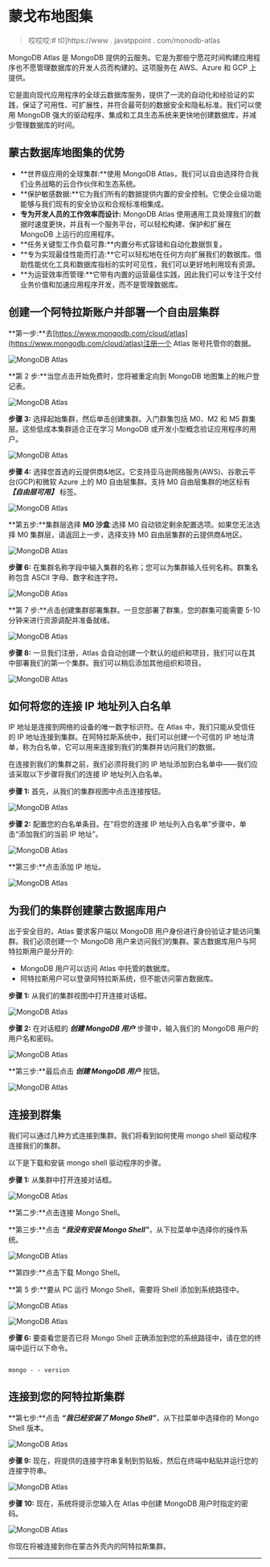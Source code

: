 # 蒙戈布地图集

> 哎哎哎:# t0]https://www . javatppoint . com/monodb-atlas

MongoDB Atlas 是 MongoDB 提供的云服务。它是为那些宁愿花时间构建应用程序也不愿管理数据库的开发人员而构建的。这项服务在 AWS、Azure 和 GCP 上提供。

它是面向现代应用程序的全球云数据库服务，提供了一流的自动化和经验证的实践，保证了可用性、可扩展性，并符合最苛刻的数据安全和隐私标准。我们可以使用 MongoDB 强大的驱动程序、集成和工具生态系统来更快地创建数据库，并减少管理数据库的时间。

## 蒙古数据库地图集的优势

*   **世界级应用的全球集群:**使用 MongoDB Atlas，我们可以自由选择符合我们业务战略的云合作伙伴和生态系统。
*   **保护敏感数据:**它为我们所有的数据提供内置的安全控制。它使企业级功能能够与我们现有的安全协议和合规标准相集成。
*   **专为开发人员的工作效率而设计:** MongoDB Atlas 使用通用工具处理我们的数据时速度更快，并且有一个服务平台，可以轻松构建、保护和扩展在 MongoDB 上运行的应用程序。
*   **任务关键型工作负载可靠:**内置分布式容错和自动化数据恢复。
*   **专为实现最佳性能而打造:**它可以轻松地在任何方向扩展我们的数据库。借助性能优化工具和数据库指标的实时可见性，我们可以更好地利用现有资源。
*   **为运营效率而管理:**它带有内置的运营最佳实践，因此我们可以专注于交付业务价值和加速应用程序开发，而不是管理数据库。

## 创建一个阿特拉斯账户并部署一个自由层集群

**第一步:**去[https://www.mongodb.com/cloud/atlas](https://www.mongodb.com/cloud/atlas)注册一个 Atlas 账号托管你的数据。

![MongoDB Atlas](../Images/5712f1dda0004717d5fba74f3bb082e8.png)

**第 2 步:**当您点击开始免费时，您将被重定向到 MongoDB 地图集上的帐户登记表。

![MongoDB Atlas](../Images/f626a73c1b6066ac85f39fd8a69dc058.png)

**步骤 3:** 选择起始集群，然后单击创建集群。入门群集包括 M0、M2 和 M5 群集层。这些低成本集群适合正在学习 MongoDB 或开发小型概念验证应用程序的用户。

![MongoDB Atlas](../Images/e65bfeabd8d008c7550fee9eae12152f.png)

**步骤 4:** 选择您首选的云提供商&地区。它支持亚马逊网络服务(AWS)、谷歌云平台(GCP)和微软 Azure 上的 M0 自由层集群。支持 M0 自由层集群的地区标有 ***【自由层可用】*** 标签。

![MongoDB Atlas](../Images/e522e8ec9889296f1574d1988abd83ff.png)

**第五步:**集群层选择 **M0 沙盒**:选择 M0 自动锁定剩余配置选项。如果您无法选择 M0 集群层，请返回上一步，选择支持 M0 自由层集群的云提供商&地区。

![MongoDB Atlas](../Images/829ef83e4d28ac190b12e4552e93e134.png)

**步骤 6:** 在集群名称字段中输入集群的名称；您可以为集群输入任何名称。群集名称包含 ASCII 字母、数字和连字符。

![MongoDB Atlas](../Images/08bb94da7f956141369e5b339ef91dc0.png)

**第 7 步:**点击创建集群部署集群。一旦您部署了群集，您的群集可能需要 5-10 分钟来进行资源调配并准备就绪。

![MongoDB Atlas](../Images/da95e6e4fa2c41f375717403966b7a58.png)

**步骤 8:** 一旦我们注册，Atlas 会自动创建一个默认的组织和项目，我们可以在其中部署我们的第一个集群。我们可以稍后添加其他组织和项目。

![MongoDB Atlas](../Images/fc9aef3c0374eaaa80b161a22c005cc8.png)

## 如何将您的连接 IP 地址列入白名单

IP 地址是连接到网络的设备的唯一数字标识符。在 Atlas 中，我们只能从受信任的 IP 地址连接到集群。在阿特拉斯系统中，我们可以创建一个可信的 IP 地址清单，称为白名单，它可以用来连接到我们的集群并访问我们的数据。

在连接到我们的集群之前，我们必须将我们的 IP 地址添加到白名单中——我们应该采取以下步骤将我们的连接 IP 地址列入白名单。

**步骤 1:** 首先，从我们的集群视图中点击连接按钮。

![MongoDB Atlas](../Images/df8a6b842b1c7c5beda9c4cbed21bc4e.png)

**步骤 2:** 配置您的白名单条目。在“将您的连接 IP 地址列入白名单”步骤中，单击“添加我们的当前 IP 地址”。

![MongoDB Atlas](../Images/3cb5ca203e937fac31cd62bfc1cbd70a.png)

**第三步:**点击添加 IP 地址。

![MongoDB Atlas](../Images/f835b7fd21bed2356f26764a59c1aa70.png)

## 为我们的集群创建蒙古数据库用户

出于安全目的，Atlas 要求客户端以 MongoDB 用户身份进行身份验证才能访问集群。我们必须创建一个 MongoDB 用户来访问我们的集群。蒙古数据库用户与阿特拉斯用户是分开的:

*   MongoDB 用户可以访问 Atlas 中托管的数据库。
*   阿特拉斯用户可以登录阿特拉斯系统，但不能访问蒙古数据库。

**步骤 1:** 从我们的集群视图中打开连接对话框。

![MongoDB Atlas](../Images/0d909f387d05318ca4870d1bf13610f2.png)

**步骤 2:** 在对话框的 ***创建 MongoDB 用户*** 步骤中，输入我们的 MongoDB 用户的用户名和密码。

![MongoDB Atlas](../Images/cdca31b2eaf9dabcdf678f8e186f4def.png)

**第三步:**最后点击 ***创建 MongoDB 用户*** 按钮。

![MongoDB Atlas](../Images/da6f4ee5aa71298a6e120e8aeb188d2c.png)

## 连接到群集

我们可以通过几种方式连接到集群。我们将看到如何使用 mongo shell 驱动程序连接我们的集群。

以下是下载和安装 mongo shell 驱动程序的步骤。

**步骤 1:** 从集群中打开连接对话框。

![MongoDB Atlas](../Images/5af27a922b7a883b2d111ebb0d6b9bdf.png)

**第二步:**点击连接 Mongo Shell。

**第三步:**点击 ***“我没有安装 Mongo Shell”***，从下拉菜单中选择你的操作系统。

![MongoDB Atlas](../Images/d78f5bdce9e989cf8084c1e3f8857554.png)

**第四步:**点击下载 Mongo Shell。

**第 5 步:**要从 PC 运行 Mongo Shell，需要将 Shell 添加到系统路径中。

![MongoDB Atlas](../Images/dc9456b7e815de1cdf168e4643cfd101.png)

![MongoDB Atlas](../Images/e00619990f8875abf2d63f9eb33b04e5.png)

**步骤 6:** 要查看您是否已将 Mongo Shell 正确添加到您的系统路径中，请在您的终端中运行以下命令。

```

mongo - - version

```

## 连接到您的阿特拉斯集群

**第七步:**点击 ***“我已经安装了 Mongo Shell”***，从下拉菜单中选择你的 Mongo Shell 版本。

![MongoDB Atlas](../Images/67e69050488019cd7740869a88c16175.png)

**步骤 9:** 现在，将提供的连接字符串复制到剪贴板，然后在终端中粘贴并运行您的连接字符串。

![MongoDB Atlas](../Images/b9d7358dea2e8a4c60fe63166bd3553b.png)

**步骤 10:** 现在，系统将提示您输入在 Atlas 中创建 MongoDB 用户时指定的密码。

![MongoDB Atlas](../Images/6949ea87304642cb47b7bfcf96d689cc.png)

你现在将被连接到你在蒙古外壳内的阿特拉斯集群。

* * *